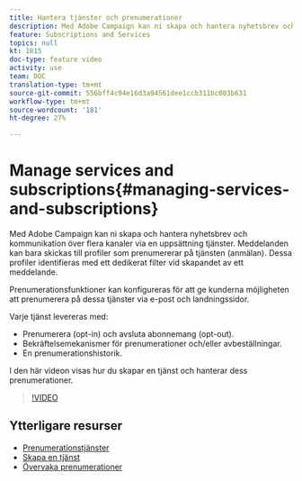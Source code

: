 ```yaml
---
title: Hantera tjänster och prenumerationer
description: Med Adobe Campaign kan ni skapa och hantera nyhetsbrev och kommunikation över flera kanaler via en uppsättning tjänster. I den här videon visas hur du skapar en tjänst och hanterar dess prenumerationer i Adobe Campaign Standard (ACS).
feature: Subscriptions and Services
topics: null
kt: 1815
doc-type: feature video
activity: use
team: DOC
translation-type: tm+mt
source-git-commit: 556bff4c94e16d3a94561dee1ccb311bc003b631
workflow-type: tm+mt
source-wordcount: '181'
ht-degree: 27%

---
```



# Manage services and subscriptions{#managing-services-and-subscriptions}

Med Adobe Campaign kan ni skapa och hantera nyhetsbrev och kommunikation över flera kanaler via en uppsättning tjänster. Meddelanden kan bara skickas till profiler som prenumererar på tjänsten (anmälan). Dessa profiler identifieras med ett dedikerat filter vid skapandet av ett meddelande.

Prenumerationsfunktioner kan konfigureras för att ge kunderna möjligheten att prenumerera på dessa tjänster via e-post och landningssidor.

Varje tjänst levereras med:

* Prenumerera (opt-in) och avsluta abonnemang (opt-out).
* Bekräftelsemekanismer för prenumerationer och/eller avbeställningar.
* En prenumerationshistorik.

I den här videon visas hur du skapar en tjänst och hanterar dess prenumerationer.

>[!VIDEO](https://video.tv.adobe.com/v/24673?quality=12)

## Ytterligare resurser

* [Prenumerationstjänster](https://docs.adobe.com/content/help/en/campaign-standard/using/managing-processes-and-data/data-management-activities/subscription-services.html)
* [Skapa en tjänst](https://docs.adobe.com/content/help/en/campaign-standard/using/profiles-and-audiences/managing-subscriptions/creating-a-service.html)
* [Övervaka prenumerationer](https://docs.adobe.com/content/help/en/campaign-standard/using/profiles-and-audiences/managing-subscriptions/monitoring-subscriptions.html)
